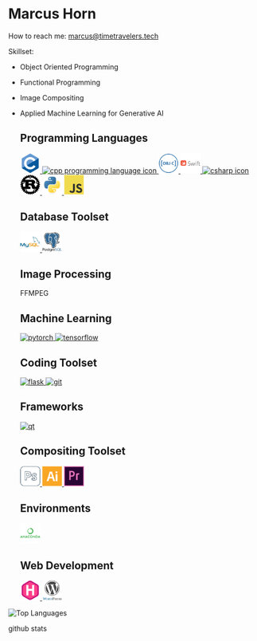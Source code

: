 <h1>Marcus Horn</h1>

How to reach me:
marcus@timetravelers.tech


Skillset:
- Object Oriented Programming
- Functional Programming
- Image Compositing
- Applied Machine Learning for Generative AI

  <h2>Programming Languages</h2>
  <p align="left" dir="auto"> 
    <a href="https://www.cprogramming.com/" rel="nofollow"> 
      <img src="https://raw.githubusercontent.com/devicons/devicon/master/icons/c/c-original.svg" alt="c programming language icon" width="40" height="40"> 
    </a>
    <a href="https://isocpp.org/std/the-standard" rel="nofollow"> 
      <img src="https://raw.githubusercontent.com/isocpp/logos/64ef037049f87ac74875dbe72695e59118b52186/cpp_logo.svg" alt="cpp programming language icon" width="40" height="40"> 
    </a>
    <a href="https://developer.apple.com/library/archive/documentation/Cocoa/Conceptual/ProgrammingWithObjectiveC" rel="nofollow"> 
      <img src="https://github.com/devicons/devicon/blob/master/icons/objectivec/objectivec-plain.svg" alt="objective c language icon" width="40" height="40"> 
    </a>
    <a href="https://www.swift.org" rel="nofollow"> 
      <img src="https://github.com/devicons/devicon/blob/master/icons/swift/swift-original-wordmark.svg" alt="swift language icon" width="40" height="40"> 
    </a>
    <a href="https://learn.microsoft.com/en-us/dotnet/csharp/" rel="nofollow"> 
      <img src="https://seeklogo.com/images/C/c-sharp-c-logo-02F17714BA-seeklogo.com.png" alt="csharp icon" width="40" height="40"> 
    </a>
    <a href="https://prev.rust-lang.org/" rel="nofollow"> 
      <img src="https://raw.githubusercontent.com/devicons/devicon/6910f0503efdd315c8f9b858234310c06e04d9c0/icons/rust/rust-original.svg" alt="rust programming language icon" width="40" height="40"> 
    </a>
    <a href="https://www.python.org" rel="nofollow"> 
      <img src="https://raw.githubusercontent.com/devicons/devicon/master/icons/python/python-original.svg" alt="python programming language icon" width="40" height="40"> 
    </a>
    </a>
    <a href="https://www.w3schools.com/js/" rel="nofollow"> 
      <img src="https://raw.githubusercontent.com/devicons/devicon/6910f0503efdd315c8f9b858234310c06e04d9c0/icons/javascript/javascript-original.svg" alt="javascript programming language icon" width="40" height="40"> 
    </a>
  </p>

  <h2>Database Toolset</h2>
  <p>
    <a href="https://www.mysql.com/" rel="nofollow"> 
      <img src="https://raw.githubusercontent.com/devicons/devicon/master/icons/mysql/mysql-original-wordmark.svg" alt="mysql" width="40" height="40"> 
    </a> 
    <a href="https://www.postgresql.org" rel="nofollow"> 
      <img src="https://raw.githubusercontent.com/devicons/devicon/master/icons/postgresql/postgresql-original-wordmark.svg" alt="postgresql" width="40" height="40"> 
    </a> 
  </p>

  <h2>Image Processing</h2>
  <p>FFMPEG</p>

  <h2>Machine Learning</h2>
  <p>
    <a href="https://pytorch.org/" rel="nofollow"> 
      <img src="https://www.vectorlogo.zone/logos/pytorch/pytorch-icon.svg" alt="pytorch" width="40" height="40"> 
    </a>
    <a href="https://www.tensorflow.org" rel="nofollow"> 
      <img src="https://www.vectorlogo.zone/logos/tensorflow/tensorflow-icon.svg" alt="tensorflow" width="40" height="40"> 
    </a>
  </p>

  <h2>Coding Toolset</h2>
  <p>
    <a href="https://flask.palletsprojects.com/" rel="nofollow"> 
      <img src="https://www.vectorlogo.zone/logos/pocoo_flask/pocoo_flask-icon.svg" alt="flask" width="40" height="40"> 
    </a> 
    <a href="https://git-scm.com/" rel="nofollow"> 
      <img src="https://www.vectorlogo.zone/logos/git-scm/git-scm-icon.svg" alt="git" width="40" height="40"> 
    </a> 
  </p>

  <h2>Frameworks</h2>
  <p>
    <a href="https://www.qt.io/" rel="nofollow"> 
      <img src="https://upload.wikimedia.org/wikipedia/commons/0/0b/Qt_logo_2016.svg" alt="qt" width="40" height="40"> 
    </a> 
  </p>

  <h2>Compositing Toolset</h2>
  <p>
    <a href="https://www.photoshop.com/en" rel="nofollow"> 
      <img src="https://raw.githubusercontent.com/devicons/devicon/master/icons/photoshop/photoshop-line.svg" alt="photoshop" width="40" height="40"> 
    </a>
    <a href="https://www.illustrator.com/en" rel="nofollow"> 
      <img src="https://raw.githubusercontent.com/devicons/devicon/master/icons/illustrator/illustrator-plain.svg" alt="illustrator" width="40" height="40"> 
    </a>
    <a href="https://www.premierepro.com/en" rel="nofollow"> 
      <img src="https://raw.githubusercontent.com/devicons/devicon/master/icons/premierepro/premierepro-original.svg" alt="premierepro" width="40" height="40"> 
    </a>
  </p>

  <h2>Environments</h2>
  <p>
    <a href="https://www.anaconda.com" rel="nofollow">
      <img src="https://raw.githubusercontent.com/devicons/devicon/master/icons/anaconda/anaconda-original-wordmark.svg" alt="anaconda" width="40" height="40"> 
    </a>
  </p>

  <h2>Web Development</h2>
  <p>
    <a href="https://gohugo.io" rel="nofollow">
      <img src="https://github.com/devicons/devicon/blob/master/icons/hugo/hugo-original.svg" alt="hugo" width="40" height="40"> 
    </a>
    <a href="https://gohugo.io" rel="nofollow">
      <img src="https://raw.githubusercontent.com/devicons/devicon/master/icons/wordpress/wordpress-original.svg" alt="wordpress" width="40" height="40"> 
    </a>
  </p>


![Top Languages](https://github-readme-stats.vercel.app/api/top-langs?username=muvo4k&show_icons=true&locale=en&layout=compact)

github stats

